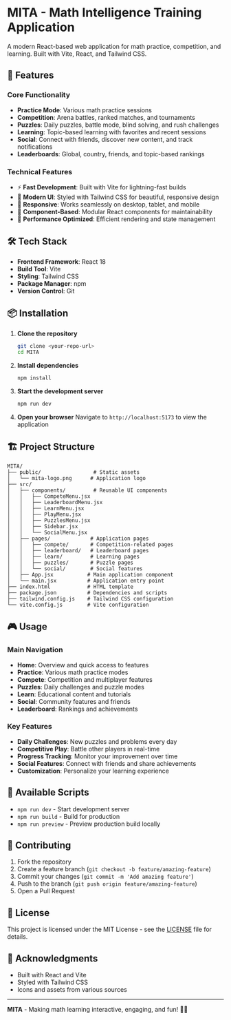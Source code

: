 # MITA - Math Intelligence Training Application

A modern React-based web application for math practice, competition, and learning. Built with Vite, React, and Tailwind CSS.

## 🚀 Features

### Core Functionality
- **Practice Mode**: Various math practice sessions
- **Competition**: Arena battles, ranked matches, and tournaments
- **Puzzles**: Daily puzzles, battle mode, blind solving, and rush challenges
- **Learning**: Topic-based learning with favorites and recent sessions
- **Social**: Connect with friends, discover new content, and track notifications
- **Leaderboards**: Global, country, friends, and topic-based rankings

### Technical Features
- ⚡ **Fast Development**: Built with Vite for lightning-fast builds
- 🎨 **Modern UI**: Styled with Tailwind CSS for beautiful, responsive design
- 📱 **Responsive**: Works seamlessly on desktop, tablet, and mobile
- 🔄 **Component-Based**: Modular React components for maintainability
- 🎯 **Performance Optimized**: Efficient rendering and state management

## 🛠️ Tech Stack

- **Frontend Framework**: React 18
- **Build Tool**: Vite
- **Styling**: Tailwind CSS
- **Package Manager**: npm
- **Version Control**: Git

## 📦 Installation

1. **Clone the repository**
   ```bash
   git clone <your-repo-url>
   cd MITA
   ```

2. **Install dependencies**
   ```bash
   npm install
   ```

3. **Start the development server**
   ```bash
   npm run dev
   ```

4. **Open your browser**
   Navigate to `http://localhost:5173` to view the application

## 🏗️ Project Structure

```
MITA/
├── public/                 # Static assets
│   └── mita-logo.png      # Application logo
├── src/
│   ├── components/         # Reusable UI components
│   │   ├── CompeteMenu.jsx
│   │   ├── LeaderboardMenu.jsx
│   │   ├── LearnMenu.jsx
│   │   ├── PlayMenu.jsx
│   │   ├── PuzzlesMenu.jsx
│   │   ├── Sidebar.jsx
│   │   └── SocialMenu.jsx
│   ├── pages/             # Application pages
│   │   ├── compete/       # Competition-related pages
│   │   ├── leaderboard/   # Leaderboard pages
│   │   ├── learn/         # Learning pages
│   │   ├── puzzles/       # Puzzle pages
│   │   └── social/        # Social features
│   ├── App.jsx           # Main application component
│   └── main.jsx          # Application entry point
├── index.html            # HTML template
├── package.json          # Dependencies and scripts
├── tailwind.config.js    # Tailwind CSS configuration
└── vite.config.js        # Vite configuration
```

## 🎮 Usage

### Main Navigation
- **Home**: Overview and quick access to features
- **Practice**: Various math practice modes
- **Compete**: Competition and multiplayer features
- **Puzzles**: Daily challenges and puzzle modes
- **Learn**: Educational content and tutorials
- **Social**: Community features and friends
- **Leaderboard**: Rankings and achievements

### Key Features
- **Daily Challenges**: New puzzles and problems every day
- **Competitive Play**: Battle other players in real-time
- **Progress Tracking**: Monitor your improvement over time
- **Social Features**: Connect with friends and share achievements
- **Customization**: Personalize your learning experience

## 🚀 Available Scripts

- `npm run dev` - Start development server
- `npm run build` - Build for production
- `npm run preview` - Preview production build locally

## 🤝 Contributing

1. Fork the repository
2. Create a feature branch (`git checkout -b feature/amazing-feature`)
3. Commit your changes (`git commit -m 'Add amazing feature'`)
4. Push to the branch (`git push origin feature/amazing-feature`)
5. Open a Pull Request

## 📝 License

This project is licensed under the MIT License - see the [LICENSE](LICENSE) file for details.

## 🙏 Acknowledgments

- Built with React and Vite
- Styled with Tailwind CSS
- Icons and assets from various sources

---

**MITA** - Making math learning interactive, engaging, and fun! 🧮✨
